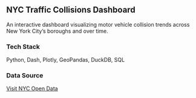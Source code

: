 ## NYC Traffic Collisions Dashboard

An interactive dashboard visualizing motor vehicle collision trends across New York City’s boroughs and over time.

### Tech Stack

Python, Dash, Plotly, GeoPandas, DuckDB, SQL

### Data Source

[Visit NYC Open Data](https://opendata.cityofnewyork.us/)
